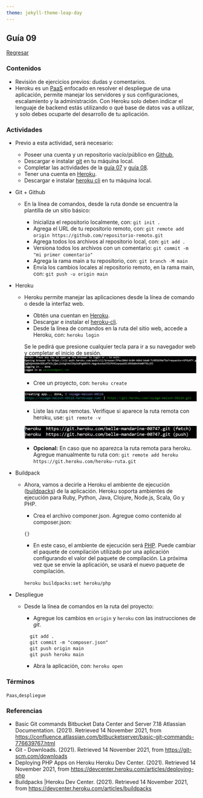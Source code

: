 ```yaml
---
theme: jekyll-theme-leap-day
---
```


## Guía 09

[Regresar](/DAWM-2022/)

### Contenidos

* Revisión de ejercicios previos: dudas y comentarios.
* Heroku es un [PaaS](https://www.ambit-bst.com/blog/definici%C3%B3n-de-iaas-paas-y-saas-en-qu%C3%A9-se-diferencian) enfocado en resolver el despliegue de una aplicación, permite manejar los servidores y sus configuraciones, escalamiento y la administración. Con Heroku solo deben indicar el lenguaje de backend estás utilizando o qué base de datos vas a utilizar, y solo debes ocuparte del desarrollo de tu aplicación.


### Actividades

* Previo a esta actividad, será necesario:
	+ Poseer una cuenta y un repositorio vacío/público en [Github](https://github.com/),
	+ Descargar e instalar [git](https://git-scm.com/downloads) en tu máquina local.
	+ Completar las actividades de la [guía 07](https://dawfiec.github.io/DAWM-2022/guias/guia07.html)  y [guía 08](https://dawfiec.github.io/DAWM-2022/guias/guia08.html).
	+ Tener una cuenta en [Heroku](https://www.heroku.com/).
	+ Descargar e instalar [heroku cli](https://devcenter.heroku.com/articles/heroku-cli#download-and-install) en tu máquina local.

* Git + Github

	+ En la línea de comandos, desde la ruta donde se encuentra la plantilla de un sitio básico:

		- Inicializa el repositorio localmente, con: ```git init .``` 
		- Agrega el URL de tu repositorio remoto, con:  ```git remote add origin https://github.com/repositorio-remoto.git```
		- Agrega todos los archivos al repositorio local, con: ```git add .```
		- Versiona todos los archivos con un comentario: ```git commit -m "mi primer comentario"```
		- Agrega la rama main a tu repositorio, con: ```git branch -M main```
		- Envía los cambios locales al repositorio remoto, en la rama main, con: ```git push -u origin main```

* Heroku

	+ Heroku permite manejar las aplicaciones desde la línea de comando o desde la interfaz web.

		- Obtén una cuentan en [Heroku](https://signup.heroku.com/login).
		- Descargar e instalar el [heroku-cli](https://devcenter.heroku.com/articles/heroku-cli#download-and-install).
		- Desde la línea de comandos en la ruta del sitio web, accede a Heroku, con: ```heroku login```

		Se le pedirá que presione cualquier tecla para ir a su navegador web y completar el inicio de sesión.
		![logindone.jpg](./imagenes/logindone.JPG)

		- Cree un proyecto, con: ```heroku create```

		![created-1](./imagenes/created-1.JPG)

		- Liste las rutas remotas. Verifique si aparece la ruta remota con heroku, use: ```git remote -v```

		![remoteurls](./imagenes/remoteurls.JPG)

		- **Opcional:** En caso que no aparezca la ruta remota para heroku. Agregue manualmente tu ruta con: ```git remote add heroku https://git.heroku.com/heroku-ruta.git```



* Buildpack

	+ Ahora, vamos a decirle a Heroku el ambiente de ejecución ([buildpacks](https://devcenter.heroku.com/articles/buildpacks)) de la aplicación. Heroku soporta ambientes de ejecución para Ruby, Python, Java, Clojure, Node.js, Scala, Go y PHP. 

		- Crea el archivo componer.json. Agregue como contenido al composer.json:

		```
		{}
		```

		- En este caso, el ambiente de ejecución será [PHP](https://devcenter.heroku.com/articles/buildpacks). Puede cambiar el paquete de compilación utilizado por una aplicación configurando el valor del paquete de compilación. La próxima vez que se envíe la aplicación, se usará el nuevo paquete de compilación.

		```heroku buildpacks:set heroku/php```

* Despliegue
	
	+ Desde la línea de comandos en la ruta del proyecto:

		- Agregue los cambios en `origin` y `heroku` con las instrucciones de *git*.

		```
		  git add .
		  git commit -m "composer.json"
		  git push origin main
		  git push heroku main
		```

		- Abra la aplicación, con: ```heroku open```


### Términos

`Paas`,`despliegue`

### Referencias

* Basic Git commands  Bitbucket Data Center and Server 7.18  Atlassian Documentation. (2021). Retrieved 14 November 2021, from https://confluence.atlassian.com/bitbucketserver/basic-git-commands-776639767.html 
* Git - Downloads. (2021). Retrieved 14 November 2021, from https://git-scm.com/downloads 
* Deploying PHP Apps on Heroku  Heroku Dev Center. (2021). Retrieved 14 November 2021, from https://devcenter.heroku.com/articles/deploying-php 
* Buildpacks |Heroku Dev Center. (2021). Retrieved 14 November 2021, from https://devcenter.heroku.com/articles/buildpacks

